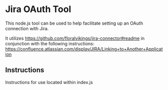 # Jira OAuth Tool
This node.js tool can be used to help facilitate setting up an OAuth connection with Jira. 

It utilizes https://github.com/floralvikings/jira-connector#readme in conjunction with the following instructions:  https://confluence.atlassian.com/display/JIRA/Linking+to+Another+Application


## Instructions
Instructions for use located within index.js
